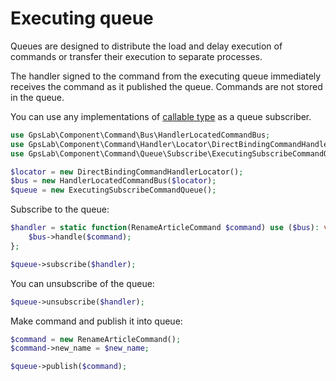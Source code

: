 Executing queue
===============

Queues are designed to distribute the load and delay execution of commands or transfer their execution to separate
processes.

The handler signed to the command from the executing queue immediately receives the command as it published the queue.
Commands are not stored in the queue.

You can use any implementations of [callable type](http://php.net/manual/en/language.types.callable.php) as a queue
subscriber.

```php
use GpsLab\Component\Command\Bus\HandlerLocatedCommandBus;
use GpsLab\Component\Command\Handler\Locator\DirectBindingCommandHandlerLocator;
use GpsLab\Component\Command\Queue\Subscribe\ExecutingSubscribeCommandQueue;

$locator = new DirectBindingCommandHandlerLocator();
$bus = new HandlerLocatedCommandBus($locator);
$queue = new ExecutingSubscribeCommandQueue();
```

Subscribe to the queue:

```php
$handler = static function(RenameArticleCommand $command) use ($bus): void {
    $bus->handle($command);
};

$queue->subscribe($handler);
```

You can unsubscribe of the queue:

```php
$queue->unsubscribe($handler);
```

Make command and publish it into queue:

```php
$command = new RenameArticleCommand();
$command->new_name = $new_name;

$queue->publish($command);
```
